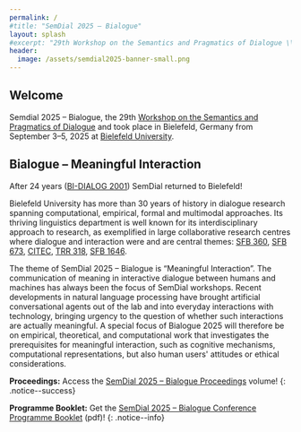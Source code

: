 ```yaml
---
permalink: /
#title: "SemDial 2025 – Bialogue"
layout: splash
#excerpt: "29th Workshop on the Semantics and Pragmatics of Dialogue \\ September, 3-5 2025 \\ Bielefeld University \\ Germany"
header:
  image: /assets/semdial2025-banner-small.png
---
```



## Welcome

Semdial 2025 – Bialogue, the 29th [Workshop on the Semantics and Pragmatics of Dialogue](https://www.semdial.org) and took place in Bielefeld, Germany from September 3–5, 2025 at [Bielefeld University](https://www.uni-bielefeld.de/).

## Bialogue – Meaningful Interaction

After 24 years ([BI-DIALOG 2001](https://web.archive.org/web/20020803032540/http://www.uni-bielefeld.de/BIDIALOG/)) SemDial returned to Bielefeld! 

Bielefeld University has more than 30 years of history in dialogue research spanning computational, empirical, formal and multimodal approaches. Its thriving linguistics department is well known for its interdisciplinary approach to research, as exemplified in large collaborative research centres where dialogue and interaction were and are central themes: [SFB 360](http://www.sfb360.uni-bielefeld.de), [SFB 673](https://wwwhomes.uni-bielefeld.de/sfb-673/), [CITEC](https://www.uni-bielefeld.de/zwe/citec/), [TRR 318](https://trr318.uni-paderborn.de/en/), [SFB 1646](https://www.uni-bielefeld.de/sfb/sfb1646/).

The theme of SemDial 2025 – Bialogue is “Meaningful Interaction”. The communication of meaning in interactive dialogue between humans and machines has always been the focus of SemDial workshops. Recent developments in natural language processing have brought artificial conversational agents out of the lab and into everyday interactions with technology, bringing urgency to the question of whether such interactions are actually meaningful. A special focus of Bialogue 2025 will therefore be on empirical, theoretical, and computational work that investigates the prerequisites for meaningful interaction, such as cognitive mechanisms, computational representations, but also human users' attitudes or ethical considerations.

**Proceedings:** Access the [SemDial 2025 – Bialogue Proceedings](https://purl.org/semdial/2025/proceedings) volume!
{: .notice--success}

**Programme Booklet:** Get the [SemDial 2025 – Bialogue Conference Programme Booklet](assets/semdial2025-conference-programme-mobile.pdf) (pdf)!
{: .notice--info}
